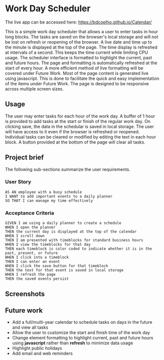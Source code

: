 # Work Day Scheduler

The live app can be accessed here: https://bdcoelho.github.io/Calendar/

This is a simple work day scheduler that allows a user to enter tasks in hour long blocks. The tasks are saved on the browser's local storage and will not be lost on refresh or reopening of the browser. A live date and time up to the minute is displayed at the top of the page. The time display is refreshed at intervals of a second. This keeps the time current while limiting CPU usage. The scheduler interface is formatted to highlight the current, past and future hours. The page and formatting is automatically refreshed at the start of every hour. A more efficient method of live formatting will be covered under Future Work. Most of the page content is generated live using javascript. This is done to facilitate the quick and easy implementation of the items under Future Work. The page is designed to be responsive across multiple screen sizes. 

## Usage

The user may enter tasks for each hour of the work day. A buffer of 1 hour is provided to add tasks at the start or finish of the regular work day. On clicking save, the data in the schedular is saved in local storage. The user will have access to it even if the browser is refreshed or reopened. Individual tasks can be cleared or modified by editing the text in each hour block. A button provided at the bottom of the page will clear all tasks.

## Project brief

The following sub-sections summarize the user requirements.

### User Story

```
AS AN employee with a busy schedule
I WANT to add important events to a daily planner
SO THAT I can manage my time effectively
```

### Acceptance Criteria

```
GIVEN I am using a daily planner to create a schedule
WHEN I open the planner
THEN the current day is displayed at the top of the calendar
WHEN I scroll down
THEN I am presented with timeblocks for standard business hours
WHEN I view the timeblocks for that day
THEN each timeblock is color coded to indicate whether it is in the past, present, or future
WHEN I click into a timeblock
THEN I can enter an event
WHEN I click the save button for that timeblock
THEN the text for that event is saved in local storage
WHEN I refresh the page
THEN the saved events persist
```
## Screenshots


## Future work

* Add a full/multi-year calendar to schedule tasks on days in the future and view all tasks
* Allow the user to customize the start and finish time of the work day
* Change element formatting to highlight current, past and future hours using **javascript** rather than **refresh** to minimize data usage
* Highlight public holidays
* Add email and web reminders
